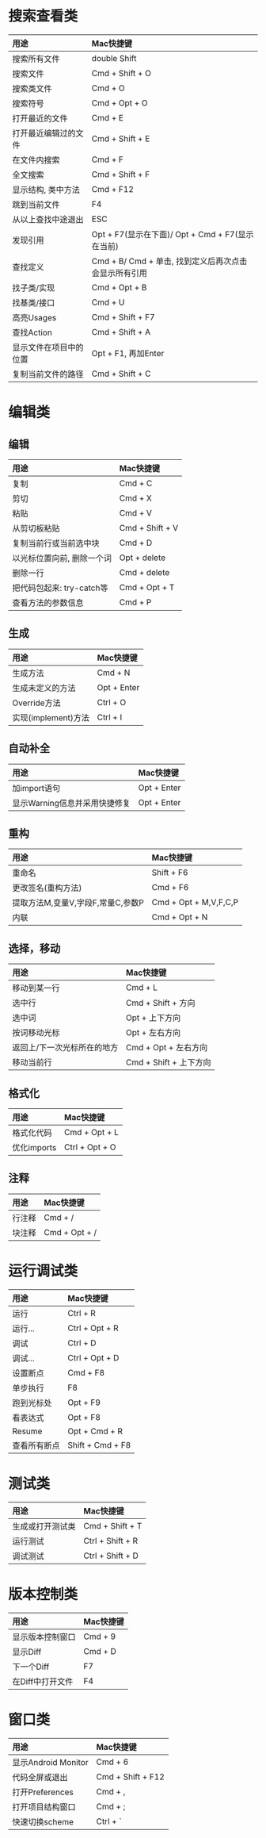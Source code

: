# 搜索查看类

| 用途                   | Mac快捷键                                             |
| :--------------------- | :---------------------------------------------------- |
| 搜索所有文件           | double Shift                                          |
| 搜索文件               | Cmd + Shift + O                                       |
| 搜索类文件             | Cmd + O                                               |
| 搜索符号               | Cmd + Opt + O                                         |
| 打开最近的文件         | Cmd + E                                               |
| 打开最近编辑过的文件   | Cmd + Shift + E                                       |
| 在文件内搜索           | Cmd + F                                               |
| 全文搜索               | Cmd + Shift + F                                       |
| 显示结构, 类中方法     | Cmd + F12                                             |
| 跳到当前文件           | F4                                                    |
| 从以上查找中途退出     | ESC                                                   |
| 发现引用               | Opt + F7(显示在下面)/ Opt + Cmd + F7(显示在当前)      |
| 查找定义               | Cmd + B/ Cmd + 单击, 找到定义后再次点击会显示所有引用 |
| 找子类/实现            | Cmd + Opt + B                                         |
| 找基类/接口            | Cmd + U                                               |
| 高亮Usages             | Cmd + Shift + F7                                      |
| 查找Action             | Cmd + Shift + A                                       |
| 显示文件在项目中的位置 | Opt + F1, 再加Enter                                   |
| 复制当前文件的路径     | Cmd + Shift + C                                       |

# 编辑类

## 编辑

| 用途                       | Mac快捷键       |
| :------------------------- | :-------------- |
| 复制                       | Cmd + C         |
| 剪切                       | Cmd + X         |
| 粘贴                       | Cmd + V         |
| 从剪切板粘贴               | Cmd + Shift + V |
| 复制当前行或当前选中块     | Cmd + D         |
| 以光标位置向前, 删除一个词 | Opt + delete    |
| 删除一行                   | Cmd + delete    |
| 把代码包起来: try-catch等  | Cmd + Opt + T   |
| 查看方法的参数信息         | Cmd + P         |

## 生成

| 用途                | Mac快捷键   |
| :------------------ | :---------- |
| 生成方法            | Cmd + N     |
| 生成未定义的方法    | Opt + Enter |
| Override方法        | Ctrl + O    |
| 实现(implement)方法 | Ctrl + I    |

## 自动补全

| 用途                          | Mac快捷键   |
| :---------------------------- | :---------- |
| 加import语句                  | Opt + Enter |
| 显示Warning信息并采用快捷修复 | Opt + Enter |

## 重构

| 用途                              | Mac快捷键             |
| :-------------------------------- | :-------------------- |
| 重命名                            | Shift + F6            |
| 更改签名(重构方法)                | Cmd + F6              |
| 提取方法M,变量V,字段F,常量C,参数P | Cmd + Opt + M,V,F,C,P |
| 内联                              | Cmd + Opt + N         |

## 选择，移动

| 用途                        | Mac快捷键              |
| :-------------------------- | :--------------------- |
| 移动到某一行                | Cmd + L                |
| 选中行                      | Cmd + Shift + 方向     |
| 选中词                      | Opt + 上下方向         |
| 按词移动光标                | Opt + 左右方向         |
| 返回上/下一次光标所在的地方 | Cmd + Opt + 左右方向   |
| 移动当前行                  | Cmd + Shift + 上下方向 |

## 格式化

| 用途        | Mac快捷键      |
| :---------- | :------------- |
| 格式化代码  | Cmd + Opt + L  |
| 优化imports | Ctrl + Opt + O |

## 注释

| 用途   | Mac快捷键     |
| :----- | :------------ |
| 行注释 | Cmd + /       |
| 块注释 | Cmd + Opt + / |

# 运行调试类

| 用途         | Mac快捷键        |
| :----------- | :--------------- |
| 运行         | Ctrl + R         |
| 运行...      | Ctrl + Opt + R   |
| 调试         | Ctrl + D         |
| 调试...      | Ctrl + Opt + D   |
| 设置断点     | Cmd + F8         |
| 单步执行     | F8               |
| 跑到光标处   | Opt + F9         |
| 看表达式     | Opt + F8         |
| Resume       | Opt + Cmd + R    |
| 查看所有断点 | Shift + Cmd + F8 |

# 测试类

| 用途             | Mac快捷键        |
| :--------------- | :--------------- |
| 生成或打开测试类 | Cmd + Shift + T  |
| 运行测试         | Ctrl + Shift + R |
| 调试测试         | Ctrl + Shift + D |

# 版本控制类

| 用途             | Mac快捷键 |
| :--------------- | :-------- |
| 显示版本控制窗口 | Cmd + 9   |
| 显示Diff         | Cmd + D   |
| 下一个Diff       | F7        |
| 在Diff中打开文件 | F4        |

# 窗口类

| 用途                | Mac快捷键         |
| :------------------ | :---------------- |
| 显示Android Monitor | Cmd + 6           |
| 代码全屏或退出      | Cmd + Shift + F12 |
| 打开Preferences     | Cmd + ,           |
| 打开项目结构窗口    | Cmd + ;           |
| 快速切换scheme      | Ctrl + `          |